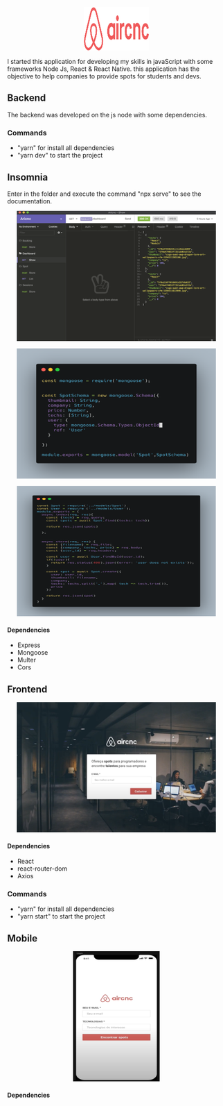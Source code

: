 <p align="center">
  <img width="150" height="100" src="img/logo.png">
</p>
<div>
I started this application for developing my skills in javaScript with some frameworks Node Js, React & React Native. this application has the objective to help companies to provide spots for students and devs.

</div>

<div>

## Backend

   

The backend was developed on the js node with some dependencies.

### Commands

  - "yarn" for install all dependencies
  - "yarn dev" to start the project

## Insomnia

Enter in the folder and execute the command "npx serve" to see the documentation.

<p align="center">
  <img width="460" height="300" src="img/insomnia.png">
</p>


<p align="center">
  <img width="460" height="300" src="img/Model.png">
</p>

<p align="center">
  <img width="460" height="300" src="img/Controller.png">
</p>

#### Dependencies
  * Express
  * Mongoose
  * Multer
  * Cors

</div>

<div>

## Frontend

<p align="center">
  <img width="460" height="300" src="img/web.png">
</p>

#### Dependencies
  * React
  * react-router-dom
  * Axios

### Commands

  - "yarn" for install all dependencies
  - "yarn start" to start the project

## Mobile

<p align="center">
  <img width="200" height="300" src="img/mobile.png">
</p>

#### Dependencies


</div>